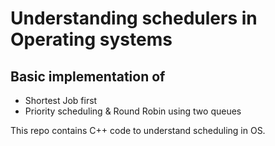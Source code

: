 # Understanding schedulers in Operating systems

## Basic implementation of 
* Shortest Job first
* Priority scheduling & Round Robin using two queues

This repo contains C++ code to understand scheduling in OS.
